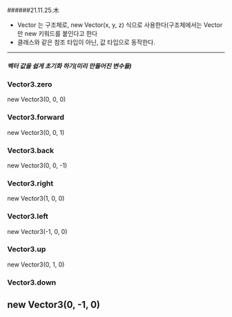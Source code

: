 ######21.11.25.木
* Vector 는 구조체로, new Vector(x, y, z) 식으로 사용한다(구조체에서는 Vector 만 new 키워드를 붙인다고 한다
* 클래스와 같은 참조 타입이 아닌, 값 타입으로 동작한다.
---
##### 벡터 값을 쉽게 초기화 하기(미리 만들어진 변수들)
### Vector3.zero
new Vector3(0, 0, 0)
### Vector3.forward
new Vector3(0, 0, 1)
### Vector3.back
new Vector3(0, 0, -1)
### Vector3.right
new Vector3(1, 0, 0)
### Vector3.left
new Vector3(-1, 0, 0)
### Vector3.up
new Vector3(0, 1, 0)
### Vector3.down
new Vector3(0, -1, 0)
---
